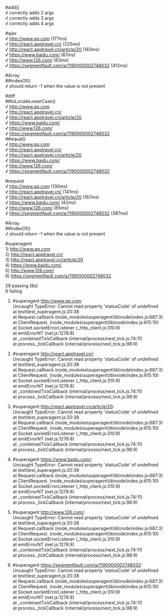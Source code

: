 #add()  
    √ correctly adds 2 args  
    √ correctly adds 3 args  
    √ correctly adds 4 args  
    
  #ajax  
    √ http://www.qq.com (177ms)  
    √ http://react.apptravel.cn/ (225ms)  
    √ http://react.apptravel.cn/article/20 (183ms)  
    √ https://www.baidu.com/ (67ms)  
    √ http://www.126.com/ (63ms)  
    √ https://segmentfault.com/a/1190000002748032 (412ms)  
    
  #Array  
    ##indexOf()  
      √ should return -1 when the value is not present  
    
  #diff  
    ##toLocaleLowerCase()  
      √ http://www.qq.com  
      √ http://react.apptravel.cn/  
      √ http://react.apptravel.cn/article/20  
      √ https://www.baidu.com/  
      √ http://www.126.com/  
      √ https://segmentfault.com/a/1190000002748032  
    ##equal()  
      √ http://www.qq.com  
      √ http://react.apptravel.cn/  
      √ http://react.apptravel.cn/article/20  
      √ https://www.baidu.com/  
      √ http://www.126.com/  
      √ https://segmentfault.com/a/1190000002748032  
    
  #request  
    √ http://www.qq.com (130ms)  
    √ http://react.apptravel.cn/ (141ms)  
    √ http://react.apptravel.cn/article/20 (167ms)  
    √ https://www.baidu.com/ (42ms)  
    √ http://www.126.com/ (65ms)  
    √ https://segmentfault.com/a/1190000002748032 (387ms)  
    
  #Array  
    ##indexOf()  
      √ should return -1 when the value is not present  
    
  #superagent  
    1) http://www.qq.com  
    2) http://react.apptravel.cn/  
    3) http://react.apptravel.cn/article/20  
    4) https://www.baidu.com/  
    5) http://www.126.com/  
    6) https://segmentfault.com/a/1190000002748032  
    
    
  29 passing (8s)  
  6 failing  
    
  1) #superagent http://www.qq.com:  
      Uncaught TypeError: Cannot read property 'statusCode' of undefined  
      at test\test_superagent.js:20:38  
      at Request.callback (node_modules\superagent\lib\node\index.js:687:3)  
      at ClientRequest.<anonymous> (node_modules\superagent\lib\node\index.js:615:10)  
      at Socket.socketErrorListener (_http_client.js:310:9)  
      at emitErrorNT (net.js:1278:8)  
      at _combinedTickCallback (internal/process/next_tick.js:74:11)  
      at process._tickCallback (internal/process/next_tick.js:98:9)  
    
  2) #superagent http://react.apptravel.cn/:  
      Uncaught TypeError: Cannot read property 'statusCode' of undefined  
      at test\test_superagent.js:20:38  
      at Request.callback (node_modules\superagent\lib\node\index.js:687:3)  
      at ClientRequest.<anonymous> (node_modules\superagent\lib\node\index.js:615:10)  
      at Socket.socketErrorListener (_http_client.js:310:9)  
      at emitErrorNT (net.js:1278:8)  
      at _combinedTickCallback (internal/process/next_tick.js:74:11)  
      at process._tickCallback (internal/process/next_tick.js:98:9)  
    
  3) #superagent http://react.apptravel.cn/article/20:  
      Uncaught TypeError: Cannot read property 'statusCode' of undefined  
      at test\test_superagent.js:20:38  
      at Request.callback (node_modules\superagent\lib\node\index.js:687:3)  
      at ClientRequest.<anonymous> (node_modules\superagent\lib\node\index.js:615:10)  
      at Socket.socketErrorListener (_http_client.js:310:9)  
      at emitErrorNT (net.js:1278:8)  
      at _combinedTickCallback (internal/process/next_tick.js:74:11)  
      at process._tickCallback (internal/process/next_tick.js:98:9)  
    
  4) #superagent https://www.baidu.com/:  
      Uncaught TypeError: Cannot read property 'statusCode' of undefined  
      at test\test_superagent.js:20:38  
      at Request.callback (node_modules\superagent\lib\node\index.js:687:3)  
      at ClientRequest.<anonymous> (node_modules\superagent\lib\node\index.js:615:10)  
      at Socket.socketErrorListener (_http_client.js:310:9)  
      at emitErrorNT (net.js:1278:8)  
      at _combinedTickCallback (internal/process/next_tick.js:74:11)  
      at process._tickCallback (internal/process/next_tick.js:98:9)  
    
  5) #superagent http://www.126.com/:  
      Uncaught TypeError: Cannot read property 'statusCode' of undefined  
      at test\test_superagent.js:20:38  
      at Request.callback (node_modules\superagent\lib\node\index.js:687:3)  
      at ClientRequest.<anonymous> (node_modules\superagent\lib\node\index.js:615:10)  
      at Socket.socketErrorListener (_http_client.js:310:9)  
      at emitErrorNT (net.js:1278:8)  
      at _combinedTickCallback (internal/process/next_tick.js:74:11)  
      at process._tickCallback (internal/process/next_tick.js:98:9)  
    
  6) #superagent https://segmentfault.com/a/1190000002748032:  
      Uncaught TypeError: Cannot read property 'statusCode' of undefined  
      at test\test_superagent.js:20:38  
      at Request.callback (node_modules\superagent\lib\node\index.js:687:3)  
      at ClientRequest.<anonymous> (node_modules\superagent\lib\node\index.js:615:10)  
      at Socket.socketErrorListener (_http_client.js:310:9)  
      at emitErrorNT (net.js:1278:8)  
      at _combinedTickCallback (internal/process/next_tick.js:74:11)  
      at process._tickCallback (internal/process/next_tick.js:98:9)
